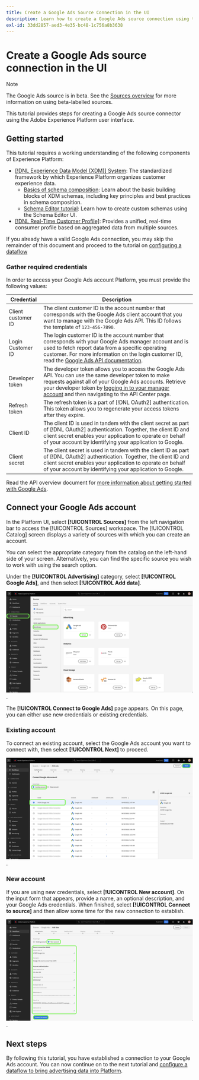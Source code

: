 ```yaml
---
title: Create a Google Ads Source Connection in the UI
description: Learn how to create a Google Ads source connection using the Adobe Experience Platform UI.
exl-id: 33dd2857-aed3-4e35-bc48-1c756a8b3638
---
```

# Create a Google Ads source connection in the UI

>[!NOTE]
>
>The Google Ads source is in beta. See the [Sources overview](../../../../home.md#terms-and-conditions) for more information on using beta-labelled sources.

This tutorial provides steps for creating a Google Ads source connector using the Adobe Experience Platform user interface.

## Getting started

This tutorial requires a working understanding of the following components of Experience Platform:

* [[!DNL Experience Data Model (XDM)] System](../../../../../xdm/home.md): The standardized framework by which Experience Platform organizes customer experience data.
  * [Basics of schema composition](../../../../../xdm/schema/composition.md): Learn about the basic building blocks of XDM schemas, including key principles and best practices in schema composition.
  * [Schema Editor tutorial](../../../../../xdm/tutorials/create-schema-ui.md): Learn how to create custom schemas using the Schema Editor UI.
* [[!DNL Real-Time Customer Profile]](../../../../../profile/home.md): Provides a unified, real-time consumer profile based on aggregated data from multiple sources.

If you already have a valid Google Ads connection, you may skip the remainder of this document and proceed to the tutorial on [configuring a dataflow](../../dataflow/advertising.md)

### Gather required credentials

In order to access your Google Ads account Platform, you must provide the following values:

| Credential | Description |
| ---------- | ----------- |
| Client customer ID | The client customer ID is the account number that  corresponds with the Google Ads client account that you want to manage with the Google Ads API. This ID follows the template of `123-456-7890`. |
| Login Customer ID | The login customer ID is the account number that corresponds with your Google Ads manager account and is used to fetch report data from a specific operating customer. For more information on the login customer ID, read the [Google Ads API documentation](https://developers.google.com/google-ads/api/docs/migration/login-customer-id). |
| Developer token | The developer token allows you to access the Google Ads API. You can use the same developer token to make requests against all of your Google Ads accounts. Retrieve your developer token by [logging in to your manager account](https://ads.google.com/home/tools/manager-accounts/) and then navigating to the API Center page. |
| Refresh token | The refresh token is a part of [!DNL OAuth2] authentication. This token allows you to regenerate your access tokens after they expire. |
| Client ID | The client ID is used in tandem with the client secret as part of [!DNL OAuth2] authentication. Together, the client ID and client secret enables your application to operate on behalf of your account by identifying your application to Google. |
| Client secret | The client secret is used in tandem with the client ID as part of [!DNL OAuth2] authentication. Together, the client ID and client secret enables your application to operate on behalf of your account by identifying your application to Google. |

Read the API overview document for [more information about getting started with Google Ads](https://developers.google.com/google-ads/api/docs/first-call/overview).

## Connect your Google Ads account

In the Platform UI, select **[!UICONTROL Sources]** from the left navigation bar to access the [!UICONTROL Sources] workspace. The [!UICONTROL Catalog] screen displays a variety of sources with which you can create an account.

You can select the appropriate category from the catalog on the left-hand side of your screen. Alternatively, you can find the specific source you wish to work with using the search option.

Under the **[!UICONTROL Advertising]** category, select **[!UICONTROL Google Ads]**, and then select **[!UICONTROL Add data]**.

![The sources catalog in the Experience Platform UI.](../../../../images/tutorials/create/ads/catalog.png).

The **[!UICONTROL Connect to Google Ads]** page appears. On this page, you can either use new credentials or existing credentials.

### Existing account

To connect an existing account, select the  Google Ads account you want to connect with, then select **[!UICONTROL Next]** to proceed.

![The selection page for existing accounts in the sources workflow.](../../../../images/tutorials/create/ads/existing.png).

### New account

If you are using new credentials, select **[!UICONTROL New account]**. On the input form that appears, provide a name, an optional description, and your Google Ads credentials. When finished, select **[!UICONTROL Connect to source]** and then allow some time for the new connection to establish.

![The new account interface in the sources workflow.](../../../../images/tutorials/create/ads/new.png).

## Next steps

By following this tutorial, you have established a connection to your Google Ads account. You can now continue on to the next tutorial and [configure a dataflow to bring advertising data into Platform](../../dataflow/advertising.md).
